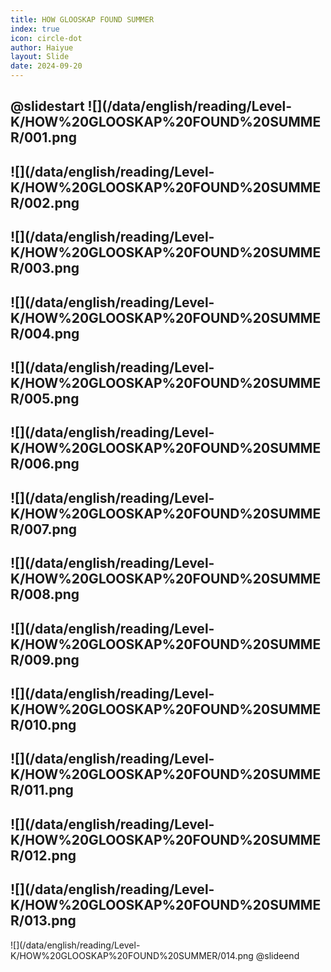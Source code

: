 ```yaml
---
title: HOW GLOOSKAP FOUND SUMMER
index: true
icon: circle-dot
author: Haiyue
layout: Slide
date: 2024-09-20
---
```

 
@slidestart
![](/data/english/reading/Level-K/HOW%20GLOOSKAP%20FOUND%20SUMMER/001.png
---
![](/data/english/reading/Level-K/HOW%20GLOOSKAP%20FOUND%20SUMMER/002.png
---
![](/data/english/reading/Level-K/HOW%20GLOOSKAP%20FOUND%20SUMMER/003.png
---
![](/data/english/reading/Level-K/HOW%20GLOOSKAP%20FOUND%20SUMMER/004.png
---
![](/data/english/reading/Level-K/HOW%20GLOOSKAP%20FOUND%20SUMMER/005.png
---
![](/data/english/reading/Level-K/HOW%20GLOOSKAP%20FOUND%20SUMMER/006.png
---
![](/data/english/reading/Level-K/HOW%20GLOOSKAP%20FOUND%20SUMMER/007.png
---
![](/data/english/reading/Level-K/HOW%20GLOOSKAP%20FOUND%20SUMMER/008.png
---
![](/data/english/reading/Level-K/HOW%20GLOOSKAP%20FOUND%20SUMMER/009.png
---
![](/data/english/reading/Level-K/HOW%20GLOOSKAP%20FOUND%20SUMMER/010.png
---
![](/data/english/reading/Level-K/HOW%20GLOOSKAP%20FOUND%20SUMMER/011.png
---
![](/data/english/reading/Level-K/HOW%20GLOOSKAP%20FOUND%20SUMMER/012.png
---
![](/data/english/reading/Level-K/HOW%20GLOOSKAP%20FOUND%20SUMMER/013.png
---
![](/data/english/reading/Level-K/HOW%20GLOOSKAP%20FOUND%20SUMMER/014.png
@slideend